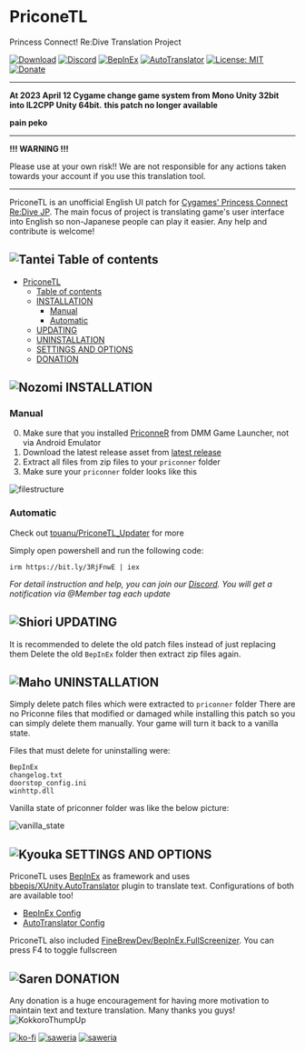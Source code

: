 
# PriconeTL

Princess Connect! Re:Dive Translation Project

[![Download](https://img.shields.io/github/downloads/ImaterialC/PriconeTL/total.svg?color=brightgreen&label=download&style=flat)](https://github.com/ImaterialC/PriconeTL/releases/latest "Download") [![Discord](https://img.shields.io/discord/967648014497890325?color=blue&labelColor=555555&label=discord&logo=discord&style=flat)](https://discord.gg/vZjAy67KpB "Discord") [![BepInEx](https://img.shields.io/badge/-BepInEx-yellow.svg?logo=unity&labelColor=555555&style=flat)](https://github.com/BepInEx/BepInEx "BepInEx") [![AutoTranslator](https://img.shields.io/badge/-AutoTranslator-orange.svg?logo=unity&labelColor=555555&style=flat)](https://github.com/bbepis/XUnity.AutoTranslator "AutoTranslator") [![License: MIT](https://img.shields.io/badge/License-MIT-yellow.svg)](https://opensource.org/licenses/MIT) [![Donate](https://img.shields.io/badge/_-donate-red.svg?logo=githubsponsors&labelColor=555555&style=flat)](#-donation "Donate")

---
**At 2023 April 12 Cygame change game system from Mono Unity 32bit into IL2CPP Unity 64bit.**
**this patch no longer available**

**pain peko**

---
**!!! WARNING !!!**

Please use at your own risk!!  We are not responsible for any actions taken towards your account if you use this translation tool.

---

PriconeTL is an unofficial English UI patch for [Cygames' Princess Connect Re:Dive JP](https://dmg.priconne-redive.jp/). The main focus of project is translating game's user interface into English so non-Japanese people can play it easier. Any help and contribute is welcome!

## ![Tantei](https://static.wikia.nocookie.net/princess-connect/images/f/fb/Kasumi_Box_Icon.png/revision/latest/scale-to-width-down/40?cb=20190925082622) Table of contents

- [PriconeTL](#priconetl)
  - [ Table of contents](#-table-of-contents)
  - [ INSTALLATION](#-installation)
    - [Manual](#manual)
    - [Automatic](#automatic)
  - [ UPDATING](#-updating)
  - [ UNINSTALLATION](#-uninstallation)
  - [ SETTINGS AND OPTIONS](#-settings-and-options)
  - [ DONATION](#-donation)

## ![Nozomi](https://static.wikia.nocookie.net/princess-connect/images/4/46/Nozomi_Box_Icon.png/revision/latest/scale-to-width-down/40?cb=20190925084658) INSTALLATION

### Manual

0. Make sure that you installed [PriconneR](https://dmg.priconne-redive.jp/) from DMM Game Launcher, not via Android Emulator
1. Download the latest release asset from [latest release](https://github.com/ImaterialC/PriconeTL/releases/latest "Releases")
2. Extract all files from zip files to your `priconner` folder
3. Make sure your `priconner` folder looks like this

![filestructure](https://user-images.githubusercontent.com/105358849/220214406-429aeff9-c488-4e3f-a023-4f9e65336127.png)

### Automatic

Check out [touanu/PriconeTL_Updater](https://github.com/touanu/PriconeTL_Updater) for more

Simply open powershell and run the following code:

`irm https://bit.ly/3RjFnwE | iex`

*For detail instruction and help, you can join our [Discord](https://discord.gg/vZjAy67KpB). You will get a notification via @Member tag each update*

## ![Shiori](https://static.wikia.nocookie.net/princess-connect/images/7/77/Shiori_Box_Icon.png/revision/latest/scale-to-width-down/40?cb=20190925113434) UPDATING

It is recommended to delete the old patch files instead of just replacing them
Delete the old `BepInEx` folder then extract zip files again.

## ![Maho](https://static.wikia.nocookie.net/princess-connect/images/a/a7/Maho_Box_Icon.png/revision/latest/scale-to-width-down/40?cb=20190925080932) UNINSTALLATION

Simply delete patch files which were extracted to `priconner` folder
There are no Priconne files that modified or damaged while installing this patch so you can simply delete them manually. Your game will turn it back to a vanilla state.

Files that must delete for uninstalling were:
```
BepInEx
changelog.txt
doorstop_config.ini
winhttp.dll
```

Vanilla state of priconner folder was like the below picture:

![vanilla_state](https://cdn.discordapp.com/attachments/1042973733272424491/1042973733540868228/unknown.png)

## ![Kyouka](https://static.wikia.nocookie.net/princess-connect/images/3/39/Kyouka_Box_Icon.png/revision/latest/scale-to-width-down/40?cb=20190925113712) SETTINGS AND OPTIONS

PriconeTL uses [BepInEx](https://github.com/BepInEx/BepInEx) as framework and uses [bbepis/XUnity.AutoTranslator](https://github.com/bbepis/XUnity.AutoTranslator) plugin to translate text. Configurations of both are available too!
- [BepInEx Config](https://docs.bepinex.dev/articles/user_guide/configuration.html)
- [AutoTranslator Config](https://github.com/bbepis/XUnity.AutoTranslator#configuration)

PriconeTL also included [FineBrewDev/BepInEx.FullScreenizer](https://github.com/FineBrewDev/BepInEx.FullScreenizer). You can press F4 to toggle fullscreen

## ![Saren](https://static.wikia.nocookie.net/princess-connect/images/b/b3/Saren_Box_Icon.png/revision/latest/scale-to-width-down/40?cb=20190925084518) DONATION

Any donation is a huge encouragement for having more motivation to maintain text and texture translation. Many thanks you guys! ![KokkoroThumpUp](https://cdn.discordapp.com/emojis/974959962814021683.webp?size=32)

[![ko-fi](https://img.shields.io/badge/_-kofi-red.svg?logo=kofi&labelColor=555555&style=for-the-badge)](https://ko-fi.com/E1E5HG8RP) [![saweria](https://img.shields.io/badge/_-Saweria.co-red.svg?logo=githubsponsors&labelColor=555555&style=for-the-badge)](https://saweria.co/imaterial "Saweria.co") [![saweria](https://img.shields.io/badge/_-Patreon-red.svg?logo=patreon&labelColor=555555&style=for-the-badge)](https://patreon.com/imaterial "Saweria.co")
